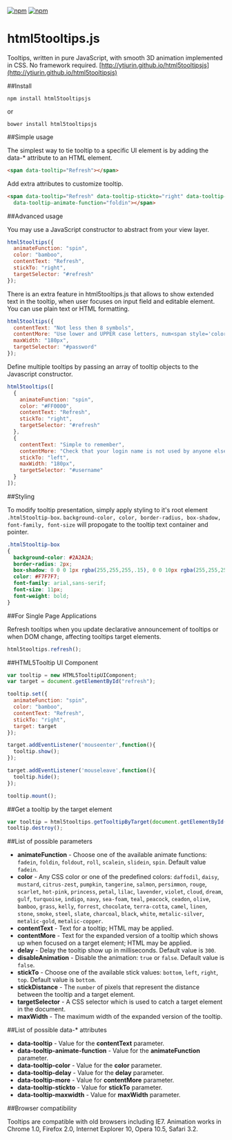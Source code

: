 [![npm](https://img.shields.io/npm/v/html5tooltipsjs.svg?maxAge=2592000)](https://www.npmjs.com/package/html5tooltipsjs)
[![npm](https://img.shields.io/npm/dm/html5tooltipsjs.svg?maxAge=2592000)](https://www.npmjs.com/package/html5tooltipsjs)

html5tooltips.js
===============
Tooltips, written in pure JavaScript, with smooth 3D animation implemented in CSS. No framework required. [http://ytiurin.github.io/html5tooltipsjs](http://ytiurin.github.io/html5tooltipsjs)

##Install
```
npm install html5tooltipsjs
```
or
```
bower install html5tooltipsjs
```

##Simple usage

The simplest way to tie tooltip to a specific UI element is by adding the data-* attribute to an HTML element.

```html
<span data-tooltip="Refresh"></span>
```

Add extra attributes to customize tooltip.

```html
<span data-tooltip="Refresh" data-tooltip-stickto="right" data-tooltip-color="bamboo"
  data-tooltip-animate-function="foldin"></span>
```

##Advanced usage

You may use a JavaScript constructor to abstract from your view layer.

```javascript
html5tooltips({
  animateFunction: "spin",
  color: "bamboo",
  contentText: "Refresh",
  stickTo: "right",
  targetSelector: "#refresh"
});
```

There is an extra feature in html5tooltips.js that allows to show extended text in the tooltip, when user focuses on input field and editable element. You can use plain text or HTML formatting.

```javascript
html5tooltips({
  contentText: "Not less then 8 symbols",
  contentMore: "Use lower and UPPER case letters, num<span style='color:red'>6</span>ers and spec<span style='color:red'>!</span>al symbols to make password safe and secure.",
  maxWidth: "180px",
  targetSelector: "#password"
});
```

Define multiple tooltips by passing an array of tooltip objects to the Javascript constructor.

```javascript
html5tooltips([
  {
    animateFunction: "spin",
    color: "#FF0000",
    contentText: "Refresh",
    stickTo: "right",
    targetSelector: "#refresh"
  },
  {
    contentText: "Simple to remember",
    contentMore: "Check that your login name is not used by anyone else.",
    stickTo: "left",
    maxWidth: "180px",
    targetSelector: "#username"
  }
]);
```

##Styling

To modify tooltip presentation, simply apply styling to it's root element `.html5tooltip-box`. `background-color, color, border-radius, box-shadow, font-family, font-size` will propogate to the tooltip text container and pointer.

```css
.html5tooltip-box
{
  background-color: #2A2A2A;
  border-radius: 2px;
  box-shadow: 0 0 0 1px rgba(255,255,255,.15), 0 0 10px rgba(255,255,255,.15);
  color: #F7F7F7;
  font-family: arial,sans-serif;
  font-size: 11px;
  font-weight: bold;
}
```

##For Single Page Applications

Refresh tooltips when you update declarative announcement of tooltips or when DOM change, affecting tooltips target elements.

```javascript
html5tooltips.refresh();
```

##HTML5Tooltip UI Component

```javascript
var tooltip = new HTML5TooltipUIComponent;
var target = document.getElementById("refresh");

tooltip.set({
  animateFunction: "spin",
  color: "bamboo",
  contentText: "Refresh",
  stickTo: "right",
  target: target
});

target.addEventListener('mouseenter',function(){
  tooltip.show();
});

target.addEventListener('mouseleave',function(){
  tooltip.hide();
});

tooltip.mount();
```

##Get a tooltip by the target element

```javascript
var tooltip = html5tooltips.getTooltipByTarget(document.getElementById('myElement'));
tooltip.destroy();
```

##List of possible parameters

- **animateFunction** - Choose one of the available animate functions: ``fadein``, ``foldin``, ``foldout``, ``roll``, ``scalein``, ``slidein``, ``spin``. Default value ``fadein``.
- **color** - Any CSS color or one of the predefined colors: ``daffodil``, ``daisy``, ``mustard``, ``citrus-zest``, ``pumpkin``, ``tangerine``, ``salmon``, ``persimmon``, ``rouge``, ``scarlet``, ``hot-pink``, ``princess``, ``petal``, ``lilac``, ``lavender``, ``violet``, ``cloud``, ``dream``, ``gulf``, ``turquoise``, ``indigo``, ``navy``, ``sea-foam``, ``teal``, ``peacock``, ``ceadon``, ``olive``, ``bamboo``, ``grass``, ``kelly``, ``forrest``, ``chocolate``, ``terra-cotta``, ``camel``, ``linen``, ``stone``, ``smoke``, ``steel``, ``slate``, ``charcoal``, ``black``, ``white``, ``metalic-silver``, ``metalic-gold``, ``metalic-copper``.
- **contentText** - Text for a tooltip; HTML may be applied.
- **contentMore** - Text for the expanded version of a tooltip which shows up when focused on a target element; HTML may be applied.
- **delay** - Delay the tooltip show up in milliseconds. Default value is ``300``.
- **disableAnimation** - Disable the animation: ``true`` or ``false``. Default value is ``false``.
- **stickTo** - Choose one of the available stick values: ``bottom``, ``left``, ``right``, ``top``. Default value is ``bottom``.
- **stickDistance** - The ``number`` of pixels that represent the distance between the tooltip and a target element.
- **targetSelector** - A CSS selector which is used to catch a target element in the document.
- **maxWidth** - The maximum width of the expanded version of the tooltip.

##List of possible data-* attributes

- **data-tooltip** - Value for the **contentText** parameter.
- **data-tooltip-animate-function** - Value for the **animateFunction** parameter.
- **data-tooltip-color** - Value for the **color** parameter.
- **data-tooltip-delay** - Value for the **delay** parameter.
- **data-tooltip-more** - Value for **contentMore** parameter.
- **data-tooltip-stickto** - Value for **stickTo** parameter.
- **data-tooltip-maxwidth** - Value for **maxWidth** parameter.

##Browser compatibility

Tooltips are compatible with old browsers including IE7. Animation works in Chrome 1.0, Firefox 2.0, Internet Explorer 10, Opera 10.5, Safari 3.2.
